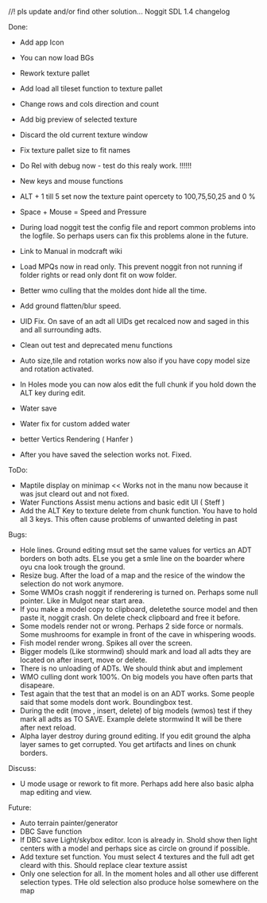 //\! pls update and/or find other solution...
Noggit SDL 1.4 changelog

Done:

- Add app Icon
- You can now load BGs

- Rework texture pallet
- Add load all tileset function to texture pallet
- Change rows and cols direction and count
- Add big preview of selected texture
- Discard the old current texture window
- Fix texture pallet size to fit names

- Do Rel with debug now - test do this realy work. !!!!!!

- New keys and mouse functions
- ALT + 1 till 5 set now the texture paint opercety to 100,75,50,25 and 0 %
- Space + Mouse = Speed and Pressure

- During load noggit test the config file and report common problems into the logfile. So perhaps users can fix this problems alone in the future.
- Link to Manual in modcraft  wiki
- Load MPQs now in read only. This prevent noggit fron not running if folder rights or read only dont fit on wow folder.
- Better wmo culling that the moldes dont hide all the time.
- Add ground flatten/blur speed.
- UID Fix. On save of an adt all UIDs get recalced now and saged in this and all surrounding adts.
- Clean out test and deprecated menu functions

- Auto size,tile and rotation works now also if you have copy model size and rotation activated.
- In Holes mode you can now alos edit the full chunk if you hold down the ALT key during edit.
- Water save
- Water fix for custom added water
- better Vertics Rendering ( Hanfer )
- After you have saved the selection works not. Fixed.

ToDo:

- Maptile display on minimap << Works not in the manu now because it was jsut cleard out and not fixed.
- Water Functions Assist menu actions and basic edit UI ( Steff ) 
- Add the ALT Key to texture delete from chunk function. You have to hold all 3 keys. This often cause problems of unwanted deleting in past
 

Bugs:

- Hole lines. Ground editing msut set the same values for vertics an ADT borders on both adts. ELse you get a smle line on the boarder where oyu cna look trough the ground.
- Resize bug. After the load of a map and the resice of the window the selection do not work anymore.
- Some WMOs crash noggit if renderering is turned on. Perhaps some null pointer. Like in Mulgot near start area.
- If you make a model copy to clipboard, deletethe source model and then paste it, noggit crash. On delete check clipboard and free it before.
- Some models render not or wrong. Perhaps 2 side force or normals. Some mushrooms for example in front of the cave in whispering woods.
- Fish model render wrong. Spikes all over the screen.
- Bigger models (Like stormwind) should mark and load all adts they are located on after insert, move or delete.
- There is no unloading of ADTs. We should think abut and implement
- WMO culling dont work 100%. On big models you have often parts that disapeare.
- Test again that the test that an model is on an ADT works. Some people said that some models dont work. Boundingbox test.
- During the edit (move , insert, delete) of big models (wmos) test if they mark all adts as TO SAVE. Example delete stormwind It will be there after next reload.
- Alpha layer destroy during ground editing. If you edit ground the alpha layer sames to get corrupted. You get artifacts and lines on chunk borders.


Discuss:

- U mode usage or rework to fit more. Perhaps add here also basic alpha map editing and view.

Future:

- Auto terrain painter/generator
- DBC Save function
- If DBC save Light/skybox editor. Icon is already in. Shold show then light centers with a model and perhaps sice as circle on ground if possible.
- Add texture set function. You must select 4 textures and the full adt get cleard with this. Should replace clear texture assist
- Only one selection for all. In the moment holes and all other use different selection types. THe old selection also produce holse somewhere on the map
